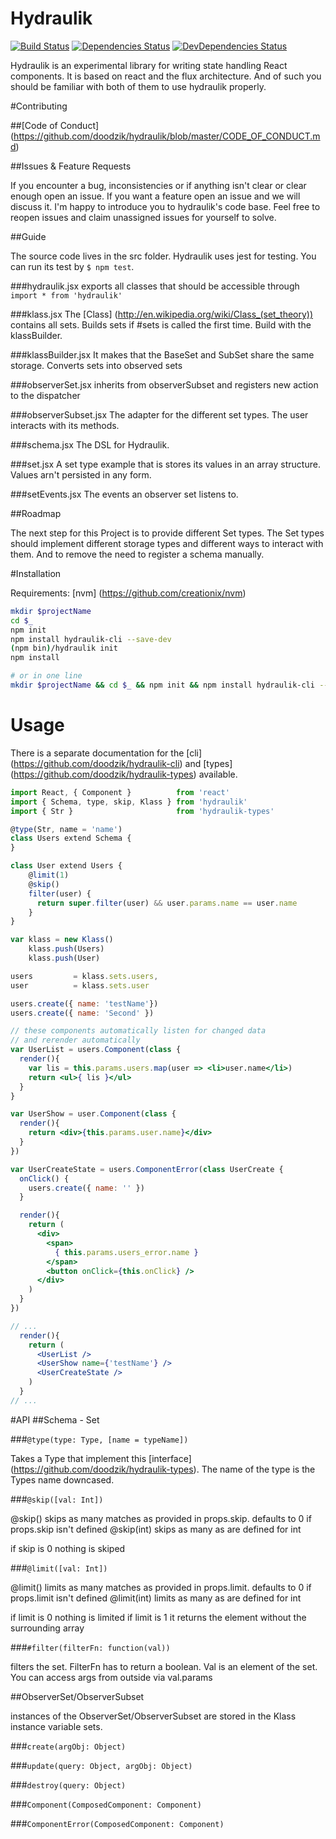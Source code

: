 # Hydraulik

[![Build Status](https://travis-ci.org/doodzik/hydraulik.svg?branch=master)](https://travis-ci.org/doodzik/hydraulik)
[![Dependencies Status](https://david-dm.org/doodzik/hydraulik.svg)](https://david-dm.org/doodzik/hydraulik)
[![DevDependencies Status](https://david-dm.org/doodzik/hydraulik/dev-status.svg)](https://david-dm.org/doodzik/hydraulik#info=devDependencies)

Hydraulik is an experimental library for writing state handling React components.
It is based on react and the flux architecture. And of such you should be familiar with both of them to use hydraulik properly.

#Contributing

##[Code of Conduct] (https://github.com/doodzik/hydraulik/blob/master/CODE_OF_CONDUCT.md)

##Issues & Feature Requests

If you encounter a bug, inconsistencies or if anything isn't clear or clear enough open an issue.
If you want a feature open an issue and we will discuss it. I'm happy to introduce you to hydraulik's code base.
Feel free to reopen issues and claim unassigned issues for yourself to solve.

##Guide

The source code lives in the src folder.
Hydraulik uses jest for testing. You can run its test by `$ npm test`.

###hydraulik.jsx
exports all classes that should be accessible through `import * from 'hydraulik'`

###klass.jsx
The [Class] (http://en.wikipedia.org/wiki/Class_(set_theory)) contains all sets.
Builds sets if #sets is called the first time. Build with the klassBuilder.

###klassBuilder.jsx
It makes that the BaseSet and SubSet share the same storage.
Converts sets into observed sets

###observerSet.jsx
inherits from observerSubset and registers new action to the dispatcher

###observerSubset.jsx
The adapter for the different set types.
The user interacts with its methods.

###schema.jsx
The DSL for Hydraulik.

###set.jsx
A set type example that is stores its values in an array structure.
Values arn't persisted in any form.

###setEvents.jsx
The events an observer set listens to.

##Roadmap

The next step for this Project is to provide different Set types. The Set types should implement different storage types and different ways to interact with them.
And to remove the need to register a schema manually.

#Installation

Requirements: [nvm] (https://github.com/creationix/nvm)

```bash
mkdir $projectName
cd $_
npm init
npm install hydraulik-cli --save-dev
(npm bin)/hydraulik init
npm install

# or in one line
mkdir $projectName && cd $_ && npm init && npm install hydraulik-cli --save-dev && (npm bin)/hydraulik init && npm install

```

# Usage

There is a separate documentation for the [cli] (https://github.com/doodzik/hydraulik-cli) and [types] (https://github.com/doodzik/hydraulik-types) available.

```jsx
import React, { Component }          from 'react'
import { Schema, type, skip, Klass } from 'hydraulik'
import { Str }                       from 'hydraulik-types'

@type(Str, name = 'name')
class Users extend Schema {
}

class User extend Users {
    @limit(1)
    @skip()
    filter(user) {
      return super.filter(user) && user.params.name == user.name
    }
}

var klass = new Klass()
    klass.push(Users)
    klass.push(User)

users         = klass.sets.users,
user          = klass.sets.user

users.create({ name: 'testName'})
users.create({ name: 'Second' })

// these components automatically listen for changed data
// and rerender automatically
var UserList = users.Component(class {
  render(){
    var lis = this.params.users.map(user => <li>user.name</li>)
    return <ul>{ lis }</ul>
  }
}

var UserShow = user.Component(class {
  render(){
    return <div>{this.params.user.name}</div>
  }
})

var UserCreateState = users.ComponentError(class UserCreate {
  onClick() {
    users.create({ name: '' })
  }

  render(){
    return (
      <div>
        <span>
          { this.params.users_error.name }
        </span>
        <button onClick={this.onClick} />
      </div>
    )
  }
})

// ...
  render(){
    return (
      <UserList />
      <UserShow name={'testName'} />
      <UserCreateState />
    )
  }
// ...
```
#API
##Schema - Set

###`@type(type: Type, [name = typeName])`

Takes a Type that implement this [interface] (https://github.com/doodzik/hydraulik-types).
The name of the type is the Types name downcased.

###`@skip([val: Int])`

@skip() skips as many matches as provided in props.skip. defaults to 0 if props.skip isn't defined
@skip(int) skips as many as are defined for int

if skip is 0 nothing is skiped

###`@limit([val: Int])`

@limit() limits as many matches as provided in props.limit. defaults to 0 if props.limit isn't defined
@limit(int) limits as many as are defined for int

if limit is 0 nothing is limited
if limit is 1 it returns the element without the surrounding array

###`#filter(filterFn: function(val))`

filters the set. FilterFn has to return a boolean. Val is an element of the set. You can access args from outside via val.params

##ObserverSet/ObserverSubset

instances of the ObserverSet/ObserverSubset are stored in the Klass instance variable sets.

###`create(argObj: Object)`

###`update(query: Object, argObj: Object)`

###`destroy(query: Object)`

###`Component(ComposedComponent: Component)`

###`ComponentError(ComposedComponent: Component)`

